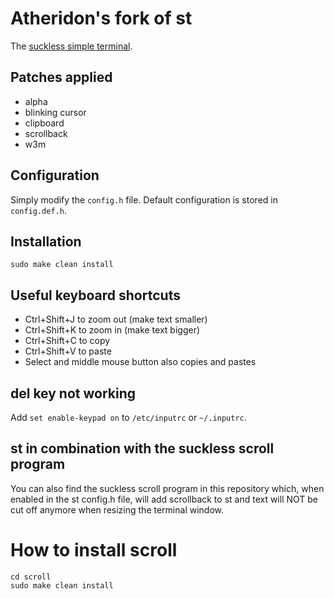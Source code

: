 # Atheridon's fork of st

The [suckless simple terminal](https://st.suckless.org/). 

## Patches applied

+ alpha
+ blinking cursor
+ clipboard 
+ scrollback 
+ w3m

## Configuration

Simply modify the `config.h` file. 
Default configuration is stored in `config.def.h`.

## Installation

```
sudo make clean install
```

## Useful keyboard shortcuts

+ Ctrl+Shift+J to zoom out (make text smaller)
+ Ctrl+Shift+K to zoom in (make text bigger)
+ Ctrl+Shift+C to copy
+ Ctrl+Shift+V to paste
+ Select and middle mouse button also copies and pastes

## del key not working
Add `set enable-keypad on` to `/etc/inputrc` or `~/.inputrc`.

## st in combination with the suckless scroll program

You can also find the suckless scroll program in this repository which,
when enabled in the st config.h file, will add scrollback to st and text 
will NOT be cut off anymore when resizing the terminal window. 

# How to install scroll

```
cd scroll
sudo make clean install
```
